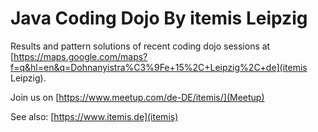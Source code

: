 # Java Coding Dojo By itemis Leipzig

Results and pattern solutions of recent coding dojo sessions at [https://maps.google.com/maps?f=q&hl=en&q=Dohnanyistra%C3%9Fe+15%2C+Leipzig%2C+de](itemis Leipzig).

Join us on [https://www.meetup.com/de-DE/itemis/](Meetup)

See also: [https://www.itemis.de](itemis)
